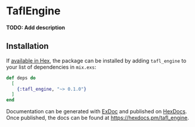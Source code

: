 # TaflEngine

**TODO: Add description**

## Installation

If [available in Hex](https://hex.pm/docs/publish), the package can be installed
by adding `tafl_engine` to your list of dependencies in `mix.exs`:

```elixir
def deps do
  [
    {:tafl_engine, "~> 0.1.0"}
  ]
end
```

Documentation can be generated with [ExDoc](https://github.com/elixir-lang/ex_doc)
and published on [HexDocs](https://hexdocs.pm). Once published, the docs can
be found at <https://hexdocs.pm/tafl_engine>.

